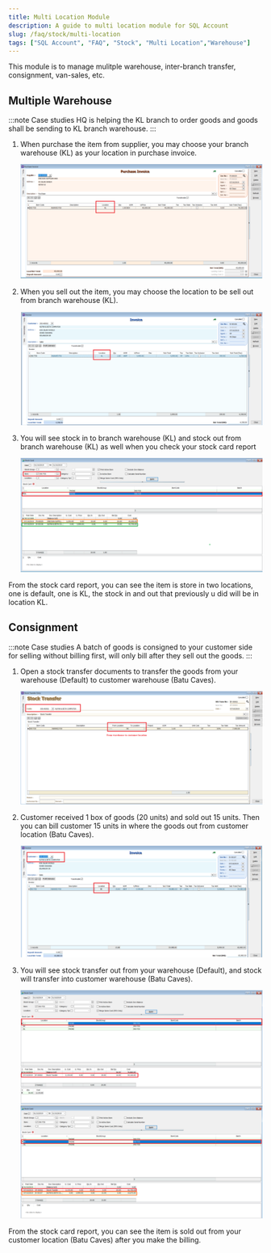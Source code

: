 ```yaml
---
title: Multi Location Module
description: A guide to multi location module for SQL Account
slug: /faq/stock/multi-location
tags: ["SQL Account", "FAQ", "Stock", "Multi Location","Warehouse"]
---
```


This module is to manage mulitple warehouse, inter-branch transfer, consignment, van-sales, etc.

## Multiple Warehouse

:::note Case studies
HQ is helping the KL branch to order goods and goods shall be sending to KL branch warehouse.
:::

1. When purchase the item from supplier, you may choose your branch warehouse (KL) as your location in purchase invoice.

    ![1](../../../static/img/stock/multi-location/1.png)

2. When you sell out the item, you may choose the location to be sell out from branch warehouse (KL).

    ![2](../../../static/img/stock/multi-location/2.png)

3. You will see stock in to branch warehouse (KL) and stock out from branch warehouse (KL) as well when you check your stock card report

    ![3](../../../static/img/stock/multi-location/3.png)

From the stock card report, you can see the item is store in two locations, one is default, one is KL, the stock in and out that previously u did will be in location KL.

## Consignment

:::note Case studies
A batch of goods is consigned to your customer side for selling without billing first, will only bill after they sell out the goods.
:::

1. Open a stock transfer documents to transfer the goods from your warehouse (Default) to customer warehouse (Batu Caves).

    ![4](../../../static/img/stock/multi-location/4.png)

2. Customer received 1 box of goods (20 units) and sold out 15 units. Then you can bill customer 15 units in where the goods out from customer location (Batu Caves).

    ![5](../../../static/img/stock/multi-location/5.png)

3. You will see stock transfer out from your warehouse (Default), and stock will transfer into customer warehouse (Batu Caves).

    ![6](../../../static/img/stock/multi-location/6.png)

From the stock card report, you can see the item is sold out from your customer location (Batu Caves) after you make the billing.
